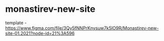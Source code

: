 # monastirev-new-site
template - https://www.figma.com/file/3Qy5fNNPrKnysuw7k5lO9R/Monastirev-new-site-01.2021?node-id=21%3A596
